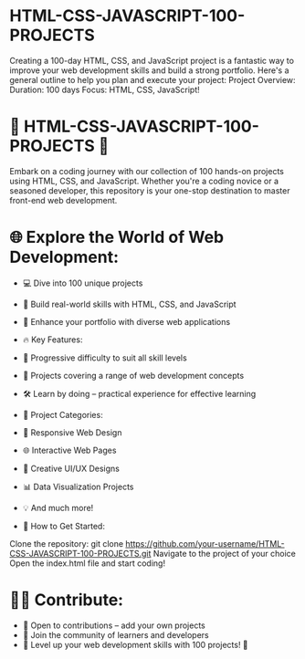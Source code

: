 # HTML-CSS-JAVASCRIPT-100-PROJECTS
Creating a 100-day HTML, CSS, and JavaScript project is a fantastic way to improve your web development skills and build a strong portfolio. Here's a general outline to help you plan and execute your project:  Project Overview:  Duration: 100 days Focus: HTML, CSS, JavaScript!
# 🚀 HTML-CSS-JAVASCRIPT-100-PROJECTS 🚀

Embark on a coding journey with our collection of 100 hands-on projects using HTML, CSS, and JavaScript. Whether you're a coding novice or a seasoned developer, this repository is your one-stop destination to master front-end web development.

# 🌐 Explore the World of Web Development:

* 💻 Dive into 100 unique projects
* 🚀 Build real-world skills with HTML, CSS, and JavaScript
* 🎨 Enhance your portfolio with diverse web applications
* 🔥 Key Features:

* 🚀 Progressive difficulty to suit all skill levels
* 🌟 Projects covering a range of web development concepts
* 🛠️ Learn by doing – practical experience for effective learning
* 📂 Project Categories:

* 🚀 Responsive Web Design
* 🌐 Interactive Web Pages
* 🎨 Creative UI/UX Designs
* 📊 Data Visualization Projects
* 💡 And much more!
* 🌟 How to Get Started:

Clone the repository: git clone https://github.com/your-username/HTML-CSS-JAVASCRIPT-100-PROJECTS.git
Navigate to the project of your choice
Open the index.html file and start coding!
# 👩‍💻 Contribute:

* 🤝 Open to contributions – add your own projects
* 🌈 Join the community of learners and developers
* 🌟 Level up your web development skills with 100 projects! 🌟
